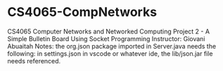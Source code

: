 # CS4065-CompNetworks
CS4065 Computer Networks and Networked Computing
Project 2 - A Simple Bulletin Board Using Socket Programming
Instructor: Giovani Abuaitah
Notes: the org.json package imported in Server.java needs the following:
          in settings.json in vscode or whatever ide, the lib/json.jar file needs referenced.
